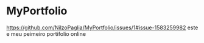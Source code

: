 ﻿# MyPortfolio
 https://github.com/NilzoPaglia/MyPortfolio/issues/1#issue-1583259982
este e meu peimeiro portifolio online
